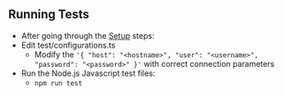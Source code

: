 ## Running Tests

* After going through the [Setup](SETUPRUNNING.md) steps:
* Edit test/configurations.ts
  * Modify the `'{ "host": "<hostname>", "user": "<username>", "password": "<password>" }'` with correct connection parameters
* Run the Node.js Javascript test files:
  * `npm run test`
